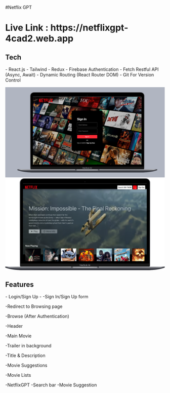#Netflix GPT

<h1>Live Link : https://netflixgpt-4cad2.web.app</h1>

 <h2>Tech</h2>
  - React.js
  - Tailwind
  - Redux
  - Firebase Authentication
  - Fetch Restful API (Async, Await)
  - Dynamic Routing (React Router DOM)
  - Git For Version Control
 

 ![](https://github.com/VikramSingh39/Netflix-GPT/blob/main/public/Netflix%20signIn%20page.png)
 ![](https://github.com/VikramSingh39/Netflix-GPT/blob/main/public/Macbook-Air-netflixgpt-4cad2.web.app%20(2).png)


<h2>Features</h2>
 - Login/Sign Up
 -   
   -Sign In/Sign Up form

   -Redirect to Browsing page

-Browse (After Authentication)

  -Header

  -Main Movie

   -Trailer in background

   -Title & Description

   -Movie Suggestions

   -Movie Lists


-NetflixGPT
    -Search bar
    -Movie Suggestion



